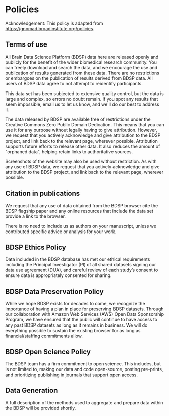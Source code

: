 # Policies
Acknowledgement: This policy is adapted from https://gnomad.broadinstitute.org/policies. 

## Terms of use
All Brain Data Science Platform (BDSP) data here are released openly and publicly for the benefit of the wider biomedical research community. You can freely download and search the data, and we encourage the use and publication of results generated from these data. There are no restrictions or embargoes on the publication of results derived from BDSP data. All users of BDSP data agree to not attempt to reidentify participants.

This data set has been subjected to extensive quality control, but the data is large and complex, so errors no doubt remain. If you spot any results that seem impossible, email us to let us know, and we'll do our best to address it.

The data released by BDSP are available free of restrictions under the Creative Commons Zero Public Domain Dedication. This means that you can use it for any purpose without legally having to give attribution. However, we request that you actively acknowledge and give attribution to the BDSP project, and link back to the relevant page, wherever possible. Attribution supports future efforts to release other data. It also reduces the amount of "orphaned data", helping retain links to authoritative sources.

Screenshots of the website may also be used without restriction. As with any use of BDSP data, we request that you actively acknowledge and give attribution to the BDSP project, and link back to the relevant page, wherever possible.

## Citation in publications
We request that any use of data obtained from the BDSP browser cite the BDSP flagship paper and any online resources that include the data set provide a link to the browser. 

There is no need to include us as authors on your manuscript, unless we contributed specific advice or analysis for your work.

## BDSP Ethics Policy
Data included in the BDSP database has met our ethical requirements including the Principal Investigator (PI) of all shared datasets signing our data use agreement (DUA), and careful review of each study’s consent to ensure data is appropriately consented for sharing.

## BDSP Data Preservation Policy
While we hope BDSP exists for decades to come, we recognize the importance of having a plan in place for preserving BDSP datasets. Through our collaboration with Amazon Web Services (AWS) Open Data Sponsorship Program, we have ensured that the public will continue to have access to any past BDSP datasets as long as it remains in business. We will do everything possible to sustain the existing browser for as long as financial/staffing commitments allow.

## BDSP Open Science Policy
The BDSP team has a firm commitment to open science. This includes, but is not limited to, making our data and code open-source, posting pre-prints, and prioritizing publishing in journals that support open access.

## Data Generation
A full description of the methods used to aggregate and prepare data within the BDSP will be provided shortly.